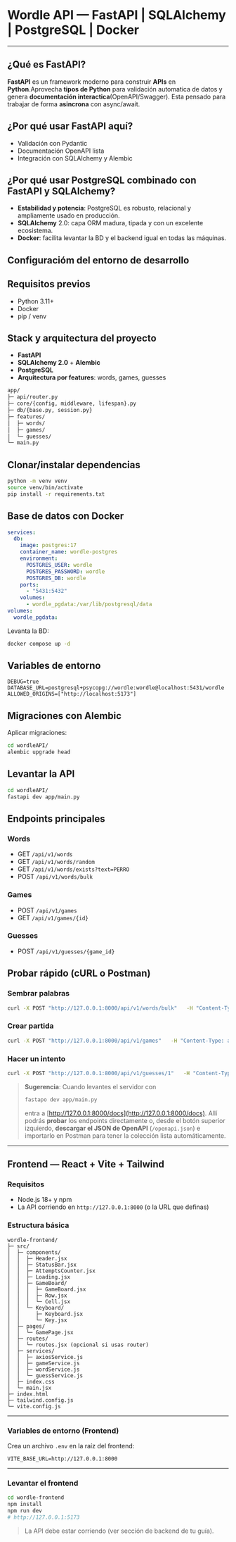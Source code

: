 # Wordle API — FastAPI | SQLAlchemy | PostgreSQL | Docker

---

## ¿Qué es FastAPI?

**FastAPI** es un framework moderno para construir **APIs** en **Python**.Aprovecha **tipos de Python** para validación automatica de datos y genera **documentación interactica**(OpenAPI/Swagger). Esta pensado para trabajar de forma **asincrona** con async/await.

## ¿Por qué usar FastAPI aquí?
- Validación con Pydantic
- Documentación OpenAPI lista
- Integración con SQLAlchemy y Alembic

## ¿Por qué usar PostgreSQL combinado con FastAPI y SQLAlchemy?
- **Estabilidad y potencia**: PostgreSQL es robusto, relacional y ampliamente usado en producción.
- **SQLAlchemy** 2.0: capa ORM madura, tipada y con un excelente ecosistema.
- **Docker**: facilita levantar la BD y el backend igual en todas las máquinas.

## Configuracióm del entorno de desarrollo

## Requisitos previos
- Python 3.11+
- Docker
- pip / venv

## Stack y arquitectura del proyecto
- **FastAPI** 
- **SQLAlchemy 2.0** + **Alembic**
- **PostgreSQL** 
- **Arquitectura por features**: words, games, guesses

```bash
app/
├─ api/router.py
├─ core/{config, middleware, lifespan}.py
├─ db/{base.py, session.py}
├─ features/
│  ├─ words/
│  ├─ games/
│  └─ guesses/
└─ main.py
```

## Clonar/instalar dependencias
```bash
python -m venv venv
source venv/bin/activate
pip install -r requirements.txt
```

## Base de datos con Docker
```yaml
services:
  db:
    image: postgres:17
    container_name: wordle-postgres
    environment:
      POSTGRES_USER: wordle
      POSTGRES_PASSWORD: wordle
      POSTGRES_DB: wordle
    ports:
      - "5431:5432"
    volumes:
      - wordle_pgdata:/var/lib/postgresql/data
volumes:
  wordle_pgdata:

```
Levanta la BD:
```bash
docker compose up -d
```

## Variables de entorno
```
DEBUG=true
DATABASE_URL=postgresql+psycopg://wordle:wordle@localhost:5431/wordle
ALLOWED_ORIGINS=["http://localhost:5173"]
```

## Migraciones con Alembic
Aplicar migraciones:
```bash
cd wordleAPI/
alembic upgrade head
```

## Levantar la API
```bash
cd wordleAPI/
fastapi dev app/main.py
```

## Endpoints principales
### Words
- GET `/api/v1/words`
- GET `/api/v1/words/random`
- GET `/api/v1/words/exists?text=PERRO`
- POST `/api/v1/words/bulk`

### Games
- POST `/api/v1/games`
- GET `/api/v1/games/{id}`

### Guesses
- POST `/api/v1/guesses/{game_id}`

## Probar rápido (cURL o Postman)

### Sembrar palabras
```bash
curl -X POST "http://127.0.0.1:8000/api/v1/words/bulk"   -H "Content-Type: application/json"   -d '{"words":["PERRO","SALSA","LIMON","NIEVE","PLAZA"]}'
```

### Crear partida
```bash
curl -X POST "http://127.0.0.1:8000/api/v1/games"   -H "Content-Type: application/json" -d '{}'
```

### Hacer un intento
```bash
curl -X POST "http://127.0.0.1:8000/api/v1/guesses/1"   -H "Content-Type: application/json"   -d '{"text":"PERRO"}'
```

>**Sugerencia**:
> Cuando levantes el servidor con
>
> ```bash
> fastapo dev app/main.py
> ```
>
> entra a [http://127.0.0.1:8000/docs](http://127.0.0.1:8000/docs).
> Allí podrás **probar** los endpoints directamente o, desde el botón superior izquierdo, **descargar el JSON de OpenAPI** (`/openapi.json`) e importarlo en Postman para tener la colección lista automáticamente.

---

## Frontend — React + Vite + Tailwind

### Requisitos

* Node.js 18+ y npm
* La API corriendo en `http://127.0.0.1:8000` (o la URL que definas)

### Estructura básica

```
wordle-frontend/
├─ src/
│  ├─ components/
│  │  ├─ Header.jsx
│  │  ├─ StatusBar.jsx
│  │  ├─ AttemptsCounter.jsx
│  │  ├─ Loading.jsx
│  │  ├─ GameBoard/
│  │  │  ├─ GameBoard.jsx
│  │  │  ├─ Row.jsx
│  │  │  └─ Cell.jsx
│  │  └─ Keyboard/
│  │     ├─ Keyboard.jsx
│  │     └─ Key.jsx
│  ├─ pages/
│  │  └─ GamePage.jsx
│  ├─ routes/
│  │  └─ routes.jsx (opcional si usas router)
│  ├─ services/
│  │  ├─ axiosService.js
│  │  ├─ gameService.js
│  │  ├─ wordService.js
│  │  └─ guessService.js
│  ├─ index.css
│  └─ main.jsx
├─ index.html
├─ tailwind.config.js
└─ vite.config.js
```

---

### Variables de entorno (Frontend)

Crea un archivo `.env` en la raíz del frontend:

```
VITE_BASE_URL=http://127.0.0.1:8000
```

---

### Levantar el frontend

```bash
cd wordle-frontend
npm install
npm run dev
# http://127.0.0.1:5173
```

> La API debe estar corriendo (ver sección de backend de tu guía). 




